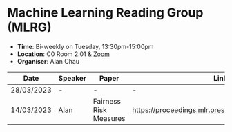 
<h1>Machine Learning Reading Group (MLRG)</h1>

- **Time**: Bi-weekly on Tuesday, 13:30pm-15:00pm
- **Location**: C0 Room 2.01 & [Zoom](https://cispa-de.zoom.us/j/67376706036)
- **Organiser**: Alan Chau 

| Date | Speaker | Paper | Link |
| --- | --- | --- | --- |
| 28/03/2023 | - | - | - |
| 14/03/2023 | Alan | Fairness Risk Measures | https://proceedings.mlr.press/v97/williamson19a.html |
